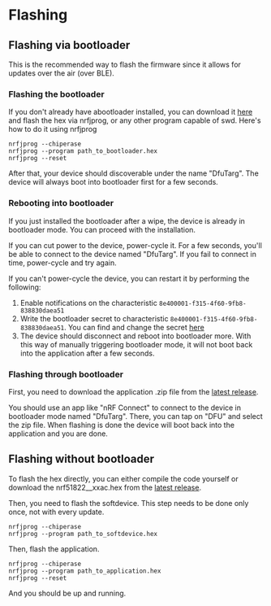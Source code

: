 # Flashing

## Flashing via bootloader

This is the recommended way to flash the firmware since it allows for
updates over the air (over BLE).

### Flashing the bootloader

If you don't already have abootloader installed, you can download it [here](https://github.com/dakhnod/nRF51-GPIO-BLE-Bridge/releases/v0.1.0)
and flash the hex via nrfjprog, or any other program capable of swd.
Here's how to do it using nrfjprog
```
nrfjprog --chiperase
nrfjprog --program path_to_bootloader.hex
nrfjprog --reset
```

After that, your device should discoverable under the name "DfuTarg".
The device will always boot into bootloader first for a few seconds.

### Rebooting into bootloader

If you just installed the bootloader after a wipe, the device is already in bootloader mode.
You can proceed with the installation.

If you can cut power to the device, power-cycle it.
For a few seconds, you'll be able to connect to the device named "DfuTarg".
If you fail to connect in time, power-cycle and try again.

If you can't power-cycle the device, you can restart it by performing the following:
1. Enable notifications on the characteristic `8e400001-f315-4f60-9fb8-838830daea51`
2. Write the bootloader secret to characteristic `8e400001-f315-4f60-9fb8-838830daea51`.
You can find and change the secret [here](https://github.com/dakhnod/nRF51-common/blob/master/services/dfu_service/bootloader_secret.h)
3. The device should disconnect and reboot into bootloader more. With this way of manually triggering bootloader mode, it will not boot back into the application after a few seconds.


### Flashing through bootloader

First, you need to download the application .zip file from the [latest release](https://github.com/dakhnod/nRF51-GPIO-BLE-Bridge/releases/latest). 

You should use an app like "nRF Connect" to connect to the device in bootloader mode named "DfuTarg".
There, you can tap on "DFU" and select the zip file.
When flashing is done the device will boot back into the application and you are done.

## Flashing without bootloader

To flash the hex directly, you can either compile the code yourself or download the nrf51822__xxac.hex from the [latest release](https://github.com/dakhnod/nRF51-GPIO-BLE-Bridge/releases/latest).

Then, you need to flash the softdevice.
This step needs to be done only once, not with every update.

```
nrfjprog --chiperase
nrfjprog --program path_to_softdevice.hex
```

Then, flash the application.

```
nrfjprog --chiperase
nrfjprog --program path_to_application.hex
nrfjprog --reset
```

And you should be up and running.